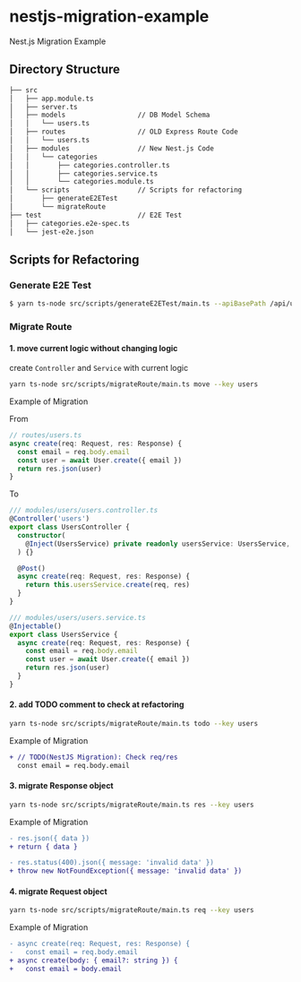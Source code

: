 # nestjs-migration-example

Nest.js Migration Example

## Directory Structure

```sh
├── src
│   ├── app.module.ts
│   ├── server.ts
│   ├── models                  // DB Model Schema
│   │   └── users.ts
│   ├── routes                  // OLD Express Route Code
│   │   └── users.ts
│   ├── modules                 // New Nest.js Code
│   │   └── categories
│   │       ├── categories.controller.ts
│   │       ├── categories.service.ts
│   │       └── categories.module.ts
│   └── scripts                 // Scripts for refactoring
│       ├── generateE2ETest
│       └── migrateRoute
├── test                        // E2E Test
│   ├── categories.e2e-spec.ts
│   └── jest-e2e.json
```

## Scripts for Refactoring

### Generate E2E Test

```sh
$ yarn ts-node src/scripts/generateE2ETest/main.ts --apiBasePath /api/users --input src/routes/users.ts --output test/users.e2e-spec.ts
```

### Migrate Route

#### 1. move current logic without changing logic

create `Controller` and `Service` with current logic

```sh
yarn ts-node src/scripts/migrateRoute/main.ts move --key users
```

Example of Migration

From

```ts
// routes/users.ts
async create(req: Request, res: Response) {
  const email = req.body.email
  const user = await User.create({ email })
  return res.json(user)
}
```

To

```ts
/// modules/users/users.controller.ts
@Controller('users')
export class UsersController {
  constructor(
    @Inject(UsersService) private readonly usersService: UsersService,
  ) {}

  @Post()
  async create(req: Request, res: Response) {
    return this.usersService.create(req, res)
  }
}

/// modules/users/users.service.ts
@Injectable()
export class UsersService {
  async create(req: Request, res: Response) {
    const email = req.body.email
    const user = await User.create({ email })
    return res.json(user)
  }
}
```

#### 2. add TODO comment to check at refactoring

```sh
yarn ts-node src/scripts/migrateRoute/main.ts todo --key users
```

Example of Migration

```diff
+ // TODO(NestJS Migration): Check req/res
  const email = req.body.email
```

#### 3. migrate Response object

```sh
yarn ts-node src/scripts/migrateRoute/main.ts res --key users
```

Example of Migration

```diff
- res.json({ data })
+ return { data }

- res.status(400).json({ message: 'invalid data' })
+ throw new NotFoundException({ message: 'invalid data' })
```

#### 4. migrate Request object

```sh
yarn ts-node src/scripts/migrateRoute/main.ts req --key users
```

Example of Migration

```diff
- async create(req: Request, res: Response) {
-   const email = req.body.email
+ async create(body: { email?: string }) {
+   const email = body.email
```
